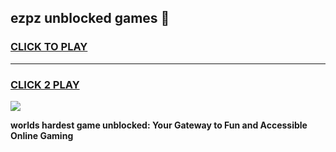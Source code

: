
## ezpz unblocked games 👋
<h3>
<a href="https://premium.freeplayer.one?title=ezpz_unblocked_games&ref=13F">CLICK TO PLAY</a></h3>
<hr>

<h3>
<a href="https://premium.freeplayer.one?title=ezpz_unblocked_games&ref=13F">CLICK 2 PLAY</a>
  
</h3>

<a href="https://premium.freeplayer.one?title=ezpz_unblocked_games&ref=12F/"><img src="https://clearcache.store/games.png"></a>


**worlds hardest game unblocked: Your Gateway to Fun and Accessible Online Gaming**
